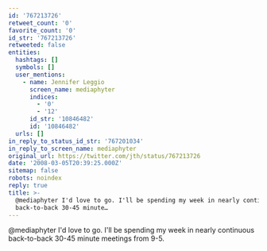 ```yaml
---
id: '767213726'
retweet_count: '0'
favorite_count: '0'
id_str: '767213726'
retweeted: false
entities:
  hashtags: []
  symbols: []
  user_mentions:
    - name: Jennifer Leggio
      screen_name: mediaphyter
      indices:
        - '0'
        - '12'
      id_str: '10846482'
      id: '10846482'
  urls: []
in_reply_to_status_id_str: '767201034'
in_reply_to_screen_name: mediaphyter
original_url: https://twitter.com/jth/status/767213726
date: '2008-03-05T20:39:25.000Z'
sitemap: false
robots: noindex
reply: true
title: >-
  @mediaphyter I'd love to go. I'll be spending my week in nearly continuous
  back-to-back 30-45 minute…
---
```


@mediaphyter I'd love to go. I'll be spending my week in nearly continuous back-to-back 30-45 minute meetings from 9-5.